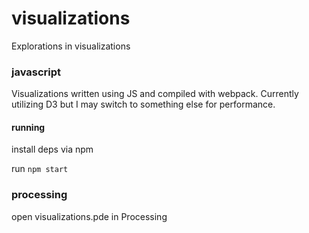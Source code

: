 # visualizations
Explorations in visualizations

### javascript
Visualizations written using JS and compiled with webpack. Currently utilizing D3 but I may switch to something else for performance.

#### running
install deps via npm

run `npm start`

### processing
open visualizations.pde in Processing
